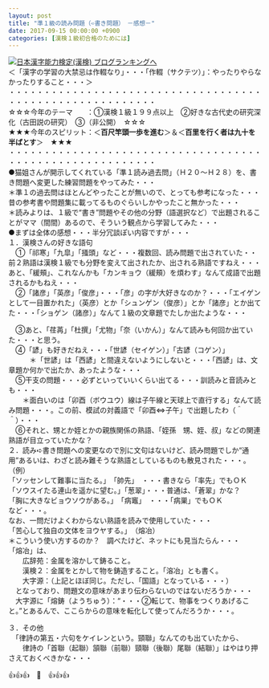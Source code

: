 ```yaml
---
layout: post
title: "準１級の読み問題（➪書き問題）　－感想－"
date: 2017-09-15 00:00:00 +0900
categories: [漢検１級初合格のためには]
---
```


[![](/syuusyuu9701/assets/images/準１級の読み問題（➪書き問題）-－感想－-br_c_3028_1.gif)](http://blog.with2.net/link.php?1659096:3028 "日本漢字能力検定(漢検) ブログランキングへ")[日本漢字能力検定(漢検) ブログランキングへ](http://blog.with2.net/link.php?1659096:3028)  
＜「漢字の学習の大禁忌は作輟なり」・・・「作輟（サクテツ）」：やったりやらなかったりすること・・・＞  
・・・・・・・・・・・・・・・・・・・・・・・・・・・・・・・・・・・・・・・・・・・・・・・・・・・・・・・・・  
☆☆☆今年のテーマ　　：①漢検１級１９９点以上　②好きな古代史の研究深化（古田説の研究）　③（非公開）　☆☆☆　　  
★★★今年のスピリット：＜**百尺竿頭一歩を進む**＞＆＜**百里を行く者は九十を半ばとす**＞　★★★  
・・・・・・・・・・・・・・・・・・・・・・・・・・・・・・・・・・・・・・・・・・・・・・・・・・・・・・・・・  
●猫姐さんが開示してくれている「準１読み過去問」（Ｈ２０～Ｈ２８）を、書き問題へ変更した練習問題をやってみた・・・  
＊準１の過去問はほとんどやったことが無いので、とっても参考になった・・・昔の参考書や問題集に載ってるものぐらいしかやったこと無かった・・・  
＊読みよりは、１級で“書き”問題やその他の分野（語選択など）で出題されることがママ（間間）あるので、そういう観点から学習してみた・・・  
●まずは全体の感想・・・半分冗談ぽい内容ですが・・・  
１．漢検さんの好きな語句  
　①「祁寒」「九皐」「掻頭」など・・・複数回、読み問題で出されていた・・前２熟語は漢検１級でも分野を変えて出されたか、出される熟語ですねえ・・・あと、「緩頰」、これなんかも「カンキョウ（緩頰）を煩わす」なんて成語で出題されるかもねえ・・・  
　②「諸彦」「英彦」「俊彦」・・・「彦」の字が大好きなのか？・・・「エイゲンとして一目置かれた」（英彦）とか「シュンゲン（俊彦）」とか「諸彦」とか出てた・・・「ショゲン（諸彦）」なんて１級の文章題でたしか出たような・・・  
  
　③あと、「荏苒」「杜撰」「尤物」「奈（いかん）」なんて読みも何回か出ていた・・・と思う。  
　④「諺」も好きだねえ・・・「世諺（セイゲン）」「古諺（コゲン）」  
　　　＊「世諺」は「西諺」と間違えないようにしないと・・・「西諺」は、文章題か何かで出たか、あったような・・・  
　⑤干支の問題・・・必ずといっていいくらい出てる・・・訓読みと音読みとも・・・  
　　＊面白いのは「卯酉（ボウユウ）線は子午線と天球上で直行する」なんて読み問題・・・。この前、模試の対義語で「卯酉⇔子午」で出題したわ（＾＾）・・・  
　⑥それと、甥とか姪とかの親族関係の熟語、「姪孫　甥、姪、叔」などの関連熟語が目立っていたかな？  
２．読み➪書き問題への変更なので別に文句はないけど、読み問題でしか“通用”あるいは、わざと読み難そうな熟語としているものも散見された・・・。  
（例）  
「ソッセンして難事に当たる。」　「帥先」　・・・書きなら「率先」でもＯＫ  
「ソウスイたる連山を遥かに望む。」「葱翠」・・・普通は、「蒼翠」かな？  
「胸に大きなビョウソウがある。」　「病竈」　・・・「病巣」でもＯＫ  
など・・・。  
なお、一問だけよくわからない熟語を読みで使用していた・・・  
「苦心して独自の文体をヨウヤする。」　（熔冶）  
＊こういう使い方するのか？　調べたけど、ネットにも見当たらん・・・　  
「熔冶」は、  
　　広辞苑：金属を溶かして鋳ること。  
　　漢検２：金属をとかして物を鋳造すること。「溶冶」とも書く。  
　　大字源：（上記とほぼ同じ。ただし、「国語」となっている・・・）  
　となっており、問題文の意味があまり伝わらないのではないだろうか・・・  
　大字源に「熔鋳（ようちゅう）：“・・・②転じて、物事をつくりあげること。”とあるんで、ここらからの意味を転化して使ってんだろうか・・・。  
  
３．その他  
　「律詩の第五・六句をケイレンという。頸聯」なんてのも出ていたから、  
　　律詩の「首聯（起聯）頷聯（前聯）頸聯（後聯）尾聯（結聯）」はやはり押さえておくべきかな・・・  
  
👍👍👍　🐔　👍👍👍